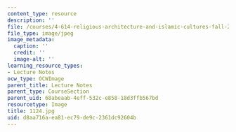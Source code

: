 ```yaml
---
content_type: resource
description: ''
file: /courses/4-614-religious-architecture-and-islamic-cultures-fall-2002/d8aa716aea81ec79de9c2361dc92604b_1124.jpg
file_type: image/jpeg
image_metadata:
  caption: ''
  credit: ''
  image-alt: ''
learning_resource_types:
- Lecture Notes
ocw_type: OCWImage
parent_title: Lecture Notes
parent_type: CourseSection
parent_uid: 68abeaab-4eff-532c-e858-18d3ffb567bd
resourcetype: Image
title: 1124.jpg
uid: d8aa716a-ea81-ec79-de9c-2361dc92604b
---
```

